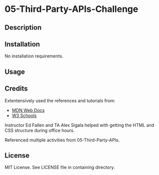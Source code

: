 # 05-Third-Party-APIs-Challenge

## Description



## Installation

No installation requirements.

## Usage



## Credits

Extentensively used the references and tutorials from:

- [MDN Web Docs](https://developer.mozilla.org/en-US/docs/Web/JavaScript)
- [W3 Schools](https://www.w3schools.com/jsref/default.asp)

Instructor Ed Fallen and TA Alex Sigala helped with getting the HTML and CSS structure during office hours.

Referenced multiple activities from 05-Third-Party-APIs.

## License

MIT License.
See LICENSE file in containing directory.